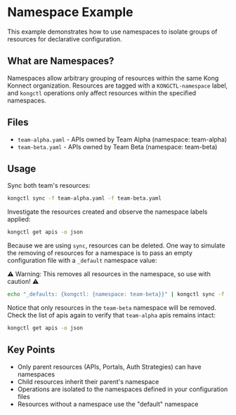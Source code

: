 # Namespace Example

This example demonstrates how to use namespaces to isolate groups of resources for declarative configuration.

## What are Namespaces?

Namespaces allow arbitrary grouping of resources within the same Kong Konnect organization. 
Resources are tagged with a `KONGCTL-namespace` label, and `kongctl` operations only affect resources within 
the specified namespaces.

## Files

- `team-alpha.yaml` - APIs owned by Team Alpha (namespace: team-alpha)
- `team-beta.yaml` - APIs owned by Team Beta (namespace: team-beta)

## Usage

Sync both team's resources:

```bash
kongctl sync -f team-alpha.yaml -f team-beta.yaml
```

Investigate the resources created and observe the namespace labels applied:

```bash
kongctl get apis -o json
```

Because we are using `sync`, resources can be deleted. One way to simulate the removing of resources for a 
namespace is to pass an empty configuration file with a `_default` namespace value:

⚠️ Warning: This removes all resources in the namespace, so use with caution! ⚠️

```bash
echo "_defaults: {kongctl: {namespace: team-beta}}" | kongctl sync -f -
```

Notice that only resources in the `team-beta` namespace will be removed. Check the list of apis again to 
verify that `team-alpha` apis remains intact:

```bash
kongctl get apis -o json
```

## Key Points

- Only parent resources (APIs, Portals, Auth Strategies) can have namespaces
- Child resources inherit their parent's namespace
- Operations are isolated to the namespaces defined in your configuration files
- Resources without a namespace use the "default" namespace
